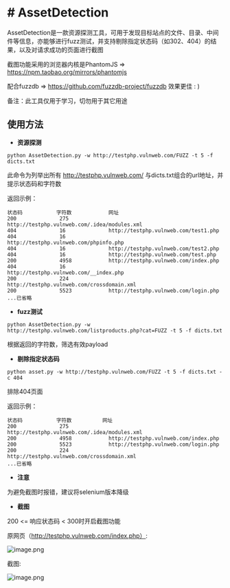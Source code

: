 # # AssetDetection

AssetDetection是一款资源探测工具，可用于发现目标站点的文件、目录、中间件等信息，亦能够进行fuzz测试，并支持剔除指定状态码（如302、404）的结果，以及对请求成功的页面进行截图

截图功能采用的浏览器内核是PhantomJS => https://npm.taobao.org/mirrors/phantomjs

配合fuzzdb => https://github.com/fuzzdb-project/fuzzdb 效果更佳 : )

备注：此工具仅用于学习，切勿用于其它用途


## 使用方法

- **资源探测**

```
python AssetDetection.py -w http://testphp.vulnweb.com/FUZZ -t 5 -f dicts.txt
```

此命令为列举出所有 http://testphp.vulnweb.com/ 与dicts.txt组合的url地址，并提示状态码和字符数

返回示例：

```
状态码           字符数            网址
200              275             http://testphp.vulnweb.com/.idea/modules.xml
404              16              http://testphp.vulnweb.com/test1.php
404              16              http://testphp.vulnweb.com/phpinfo.php
404              16              http://testphp.vulnweb.com/test2.php
404              16              http://testphp.vulnweb.com/test.php
200              4958            http://testphp.vulnweb.com/index.php
404              16              http://testphp.vulnweb.com/__index.php
200              224             http://testphp.vulnweb.com/crossdomain.xml
200              5523            http://testphp.vulnweb.com/login.php
...已省略
```

- **fuzz测试**

```
python AssetDetection.py -w http://testphp.vulnweb.com/listproducts.php?cat=FUZZ -t 5 -f dicts.txt
```

根据返回的字符数，筛选有效payload

- **剔除指定状态码**

```
python asset.py -w http://testphp.vulnweb.com/FUZZ -t 5 -f dicts.txt -c 404
```

排除404页面

返回示例：

```
状态码           字符数          网址
200              275             http://testphp.vulnweb.com/.idea/modules.xml
200              4958            http://testphp.vulnweb.com/index.php
200              5523            http://testphp.vulnweb.com/login.php
200              224             http://testphp.vulnweb.com/crossdomain.xml
...已省略
```

- **注意**

为避免截图时报错，建议将selenium版本降级

- **截图**

200 <= 响应状态码 < 300时开启截图功能

原网页（http://testphp.vulnweb.com/index.php）:

![image.png](https://xzfile.aliyuncs.com/media/upload/picture/20210814164621-1943fc1c-fcdc-1.png)

截图:

![image.png](https://xzfile.aliyuncs.com/media/upload/picture/20210814164621-1943fc1c-fcdc-1.png)
